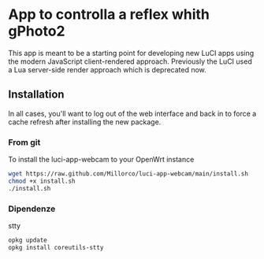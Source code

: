# App to controlla a reflex whith gPhoto2

This app is meant to be a starting point for developing new LuCI apps using the modern JavaScript client-rendered approach.
Previously the LuCI used a Lua server-side render approach which is deprecated now.

## Installation

In all cases, you'll want to log out of the web interface and back in to force a cache refresh after installing the new package.

### From git
To install the luci-app-webcam to your OpenWrt instance

```sh
wget https://raw.github.com/Millorco/luci-app-webcam/main/install.sh
chmod +x install.sh
./install.sh
```

### Dipendenze

stty

```sh
opkg update
opkg install coreutils-stty
```




